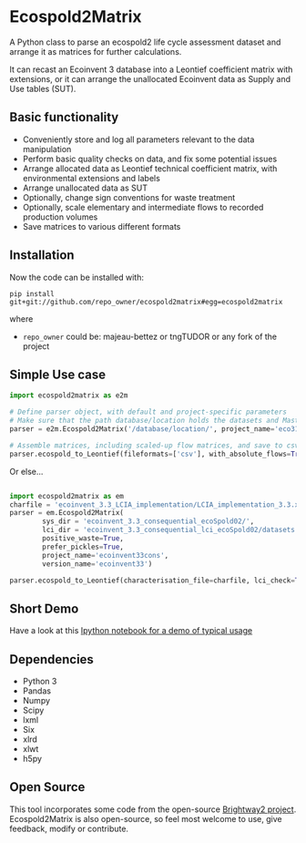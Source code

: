 Ecospold2Matrix
===============

A Python class to parse an ecospold2 life cycle assessment dataset and arrange it as matrices for further calculations.

It can recast an Ecoinvent 3 database into a Leontief coefficient matrix with extensions, or it can arrange the unallocated Ecoinvent data as Supply and Use tables (SUT).


Basic functionality
-------------------

- Conveniently store and log all parameters relevant to the data manipulation
- Perform basic quality checks on data, and fix some potential issues
- Arrange allocated data as Leontief technical coefficient matrix, with environmental extensions and labels
- Arrange unallocated data as SUT
- Optionally, change sign conventions for waste treatment
- Optionally, scale elementary and intermediate flows to recorded production volumes
- Save matrices to various different formats

Installation
------------

Now the code can be installed with:

`pip install git+git://github.com/repo_owner/ecospold2matrix#egg=ecospold2matrix`

where
* `repo_owner` could be: majeau-bettez or tngTUDOR or any fork of the project


Simple Use case
----------------
```python
import ecospold2matrix as e2m

# Define parser object, with default and project-specific parameters
# Make sure that the path database/location holds the datasets and MasterData folders
parser = e2m.Ecospold2Matrix('/database/location/', project_name='eco31_cons', positive_waste=True)

# Assemble matrices, including scaled-up flow matrices, and save to csv-files
parser.ecospold_to_Leontief(fileformats=['csv'], with_absolute_flows=True)
```

Or else...


```python

import ecospold2matrix as em
charfile = 'ecoinvent_3.3_LCIA_implementation/LCIA_implementation_3.3.xlsx'
parser = em.Ecospold2Matrix(
        sys_dir = 'ecoinvent_3.3_consequential_ecoSpold02/',
        lci_dir = 'ecoinvent_3.3_consequential_lci_ecoSpold02/datasets',
        positive_waste=True,
        prefer_pickles=True,
        project_name='ecoinvent33cons',
        version_name='ecoinvent33')

parser.ecospold_to_Leontief(characterisation_file=charfile, lci_check=True)
```
Short Demo
----------
Have a look at this [Ipython notebook for a demo of typical usage](http://nbviewer.ipython.org/github/majeau-bettez/ecospold2matrix/blob/master/doc/ecospold2matrix_demo.ipynb)


Dependencies
------------

- Python 3
- Pandas
- Numpy
- Scipy
- lxml
- Six
- xlrd
- xlwt
- h5py

Open Source
----------

This tool incorporates some code from the open-source [Brightway2 project](http://brightwaylca.org/). Ecospold2Matrix is also open-source, so feel most welcome to use, give feedback, modify or contribute.
